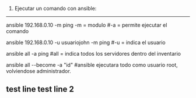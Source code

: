 1. Ejecutar un comando con ansible:
-------------------------------------------
ansible 192.168.0.10 -m ping
-m = modulo
#-a = permite ejecutar el comando

ansible 192.168.0.10 -u usuariojohn -m ping
#-u = indica el usuario

ansible all -a ping
#all = indica todos los servidores dentro del inventario

ansible all --become -a "id"
#ansible ejecutara todo como usuario root, volviendose administrador. 

test line
test line 2 
--------------------------------------------



